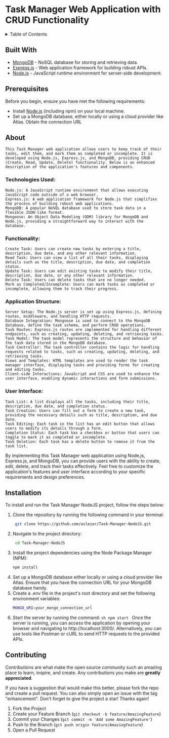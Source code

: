 # Task Manager Web Application with CRUD Functionality

<!-- TABLE OF CONTENTS -->
<details>
  <summary>Table of Contents</summary>
  <ol>
    <li>
      Getting Started
      <ul>
        <li><a href="#built-with">Built With</a></li>
        <li><a href="#prerequisites">Prerequisites</a></li>
      </ul>
    </li>
    <li>
        <a href="#about">About</a>
        <ul>
            <li><a href="#technologies-used">Technologies Used</a></li>
            <li><a href="#functionality">Functionality</a></li>
            <li><a href="#application-structure">Application Structure</a></li>
            <li><a href="#user-interface">User Interface</a></li>
        </ul>
    </li>
    <li><a href="#installation">Installation</a></li>
    <li><a href="#contributing">Contributing</a></li>
  </ol>
</details>

## Built With

- [MongoDB](https://www.mongodb.com/) - NoSQL database for storing and retrieving data.
- [Express.js](https://expressjs.com/) - Web application framework for building robust APIs.
- [Node.js](https://nodejs.org/) - JavaScript runtime environment for server-side development.

## Prerequisites

Before you begin, ensure you have met the following requirements:

- Install [Node.js](https://nodejs.org/) (including npm) on your local machine.
- Set up a MongoDB database, either locally or using a cloud provider like Atlas. Obtain the connection URL

## About

    This Task Manager web application allows users to keep track of their tasks, edit them, and mark them as completed or incomplete. It is developed using Node.js, Express.js, and MongoDB, providing CRUD (Create, Read, Update, Delete) functionality. Below is an enhanced description of the application's features and components.

### Technologies Used:

    Node.js: A JavaScript runtime environment that allows executing JavaScript code outside of a web browser.
    Express.js: A web application framework for Node.js that simplifies the process of building robust web applications.
    MongoDB: A popular NoSQL database used to store task data in a flexible JSON-like format.
    Mongoose: An Object Data Modeling (ODM) library for MongoDB and Node.js, providing a straightforward way to interact with the database.

### Functionality:

    Create Task: Users can create new tasks by entering a title, description, due date, and any other relevant information.
    Read Task: Users can view a list of all their tasks, displaying details such as the title, description, due date, and completion status.
    Update Task: Users can edit existing tasks to modify their title, description, due date, or any other relevant information.
    Delete Task: Users can delete tasks that are no longer needed.
    Mark as Completed/Incomplete: Users can mark tasks as completed or incomplete, allowing them to track their progress.

### Application Structure:

    Server Setup: The Node.js server is set up using Express.js, defining routes, middleware, and handling HTTP requests.
    Database Integration: Mongoose is used to connect to the MongoDB database, define the task schema, and perform CRUD operations.
    Task Routes: Express.js routes are implemented for handling different endpoints, such as creating, updating, deleting, and retrieving tasks.
    Task Model: The task model represents the structure and behavior of the task data stored in the MongoDB database.
    Task Controller: The task controller contains the logic for handling requests related to tasks, such as creating, updating, deleting, and retrieving tasks.
    Views and Templates: HTML templates are used to render the task manager interface, displaying tasks and providing forms for creating and editing tasks.
    Client-side Interactions: JavaScript and CSS are used to enhance the user interface, enabling dynamic interactions and form submissions.

### User Interface:

    Task List: A list displays all the tasks, including their title, description, due date, and completion status.
    Task Creation: Users can fill out a form to create a new task, providing the necessary details such as title, description, and due date.
    Task Editing: Each task in the list has an edit button that allows users to modify its details through a form.
    Completion Status: Each task has a checkbox or button that users can toggle to mark it as completed or incomplete.
    Task Deletion: Each task has a delete button to remove it from the task list.

By implementing this Task Manager web application using Node.js, Express.js, and MongoDB, you can provide users with the ability to create, edit, delete, and track their tasks effectively. Feel free to customize the application's features and user interface according to your specific requirements and design preferences.

## Installation

To install and run the Task Manager NodeJS project, follow the steps below:

1. Clone the repository by running the following command in your terminal:
   ```sh
    git clone https://github.com/aslezar/Task-Manager-NodeJS.git
   ```
2. Navigate to the project directory:
   ```sh
    cd Task-Manager-NodeJS
   ```
3. Install the project dependencies using the Node Package Manager (NPM):
   ```sh
   npm install
   ```
4. Set up a MongoDB database either locally or using a cloud provider like Atlas. Ensure that you have the connection URL for your MongoDB database handy.
5. Create a .env file in the project's root directory and set the following environment variables:
   ```sh
   MONGO_URI=your_mongo_connection_url
   ```
6. Start the server by running the command:
   `sh
npm start
`
   Once the server is running, you can access the application by opening your browser and navigating to http://localhost:3000/. Alternatively, you can use tools like Postman or cURL to send HTTP requests to the provided APIs.

## Contributing

Contributions are what make the open source community such an amazing place to learn, inspire, and create. Any contributions you make are **greatly appreciated**.

If you have a suggestion that would make this better, please fork the repo and create a pull request. You can also simply open an issue with the tag "enhancement".
Don't forget to give the project a star! Thanks again!

1. Fork the Project
2. Create your Feature Branch (`git checkout -b feature/AmazingFeature`)
3. Commit your Changes (`git commit -m 'Add some AmazingFeature'`)
4. Push to the Branch (`git push origin feature/AmazingFeature`)
5. Open a Pull Request

<!-- MARKDOWN LINKS & IMAGES -->
<!-- https://www.markdownguide.org/basic-syntax/#reference-style-links -->

[Node.js]: https://nodejs.dev/static/images/brand/logos-js-right/dark.svg
